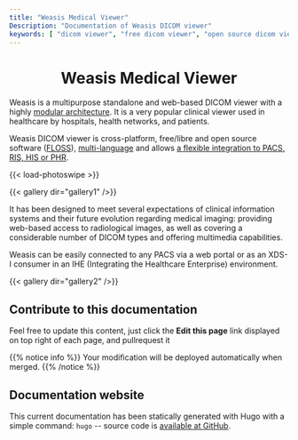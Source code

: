```yaml
---
title: "Weasis Medical Viewer"
Description: "Documentation of Weasis DICOM viewer"
keywords: [ "dicom viewer", "free dicom viewer", "open source dicom viewer", "weasis dicom viewer",  "multi-platform dicom viewer", "dicom", "pacs", "pacs viewer", "clinical viewer", "radiolgical viewer", "linux dicom viewer",  "mac dicom viewer" ]
---
```


# <center>Weasis Medical Viewer</center>

Weasis is a multipurpose standalone and web-based DICOM viewer with a highly [modular architecture](basics/architecture). It is a very popular clinical viewer used in healthcare by hospitals, health networks, and patients.

Weasis DICOM viewer is cross-platform, free/libre and open source software (<a target="_blank" href="https://en.wikipedia.org/wiki/Free_and_open-source_software">FLOSS</a>), <a target="_blank" href="https://www.transifex.com/weasis/weasis/">multi-language</a> and allows [a flexible integration to PACS, RIS, HIS or PHR](basics/customize/integration).

{{< load-photoswipe >}}

{{< gallery dir="gallery1" />}}

It has been designed to meet several expectations of clinical information systems and their future evolution regarding medical imaging: providing web-based access to radiological images, as well as covering a considerable number of DICOM types and offering multimedia capabilities.

Weasis can be easily connected to any PACS via a web portal or as an XDS-I consumer in an IHE (Integrating the Healthcare Enterprise) environment.

{{< gallery dir="gallery2" />}}

## Contribute to this documentation
Feel free to update this content, just click the **Edit this page** link displayed on top right of each page, and pullrequest it

{{% notice info %}}
Your modification will be deployed automatically when merged.
{{% /notice %}}

## Documentation website
This current documentation has been statically generated with Hugo with a simple command: `hugo` -- source code is <a target="_blank" href="https://github.com/nroduit/nroduit.github.io">available at GitHub</a>.
